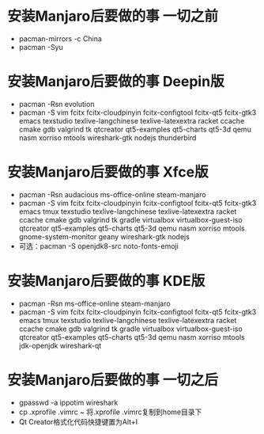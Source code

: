 # 安装Manjaro后要做的事 一切之前
* pacman-mirrors -c China
* pacman -Syu
# 安装Manjaro后要做的事 Deepin版
* pacman -Rsn evolution
* pacman -S vim fcitx fcitx-cloudpinyin fcitx-configtool fcitx-qt5 fcitx-gtk3 emacs texstudio texlive-langchinese texlive-latexextra racket ccache cmake gdb valgrind tk qtcreator qt5-examples qt5-charts qt5-3d qemu nasm xorriso mtools wireshark-gtk nodejs thunderbird
# 安装Manjaro后要做的事 Xfce版
* pacman -Rsn audacious ms-office-online steam-manjaro
* pacman -S vim fcitx fcitx-cloudpinyin fcitx-configtool fcitx-qt5 fcitx-gtk3 emacs tmux texstudio texlive-langchinese texlive-latexextra racket ccache cmake gdb valgrind tk gradle virtualbox virtualbox-guest-iso qtcreator qt5-examples qt5-charts qt5-3d qemu nasm xorriso mtools gnome-system-monitor geany wireshark-gtk nodejs
* 可选：pacman -S openjdk8-src noto-fonts-emoji
# 安装Manjaro后要做的事 KDE版
* pacman -Rsn ms-office-online steam-manjaro
* pacman -S vim fcitx fcitx-cloudpinyin fcitx-configtool fcitx-qt5 fcitx-gtk3 emacs tmux texstudio texlive-langchinese texlive-latexextra racket ccache cmake gdb valgrind tk gradle virtualbox virtualbox-guest-iso qtcreator qt5-examples qt5-charts qt5-3d qemu nasm xorriso mtools jdk-openjdk wireshark-qt
# 安装Manjaro后要做的事 一切之后
* gpasswd -a ippotim wireshark
* cp .xprofile .vimrc ~ 将.xprofile .vimrc复制到home目录下
* Qt Creator格式化代码快捷键置为Alt+I
